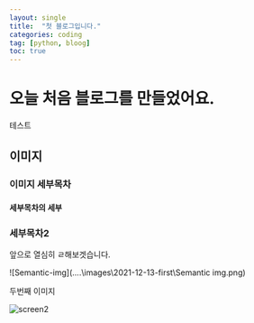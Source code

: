 ```yaml
---
layout: single
title:  "첫 블로그입니다."
categories: coding
tag: [python, bloog]
toc: true
---
```

# 오늘 처음 블로그를 만들었어요.

테스트
## 이미지

### 이미지 세부목차

#### 세부목차의 세부

### 세부목차2



앞으로 열심히 ㄹ해보겟습니다.



![Semantic-img](..\..\images\2021-12-13-first\Semantic img.png)





두번째 이미지

![screen2](..\..\images\2021-12-13-first\screen2.png)
